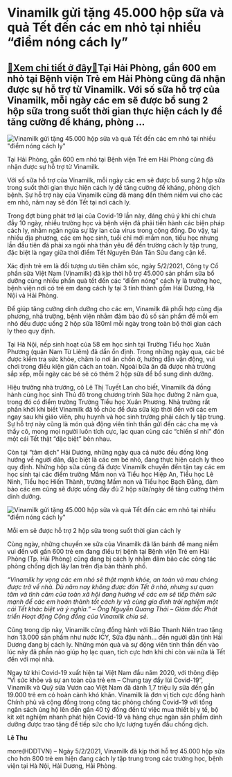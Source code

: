 Vinamilk gửi tặng 45.000 hộp sữa và quả Tết đến các em nhỏ tại nhiều “điểm nóng cách ly”
========================================================================================

[:gift:Xem chi tiết ở đây:gift:](https://hddtvn.com/vinamilk-gui-tang-45-000-hop-sua-va-qua-tet-den-cac-em-nho-tai-nhieu-diem-nong-cach-ly-2/)Tại Hải Phòng, gần 600 em nhỏ tại Bệnh viện Trẻ em Hải Phòng cũng đã nhận được sự hỗ trợ từ Vinamilk. Với số sữa hỗ trợ của Vinamilk, mỗi ngày các em sẽ được bổ sung 2 hộp sữa trong suốt thời gian thực hiện cách ly để tăng cường đề kháng, phòng …
------------------------------------------------------------------------------------------------------------------------------------------------------------------------------------------------------------------------------------------------------





![Vinamilk gửi tặng 45.000 hộp sữa và quả Tết đến các em nhỏ tại nhiều "điểm nóng cách ly"](https://hddtvn.com/wp-content/uploads/2021/02/85232817.jpg "Vinamilk gửi tặng 45.000 hộp sữa và quả Tết đến các em nhỏ tại nhiều \"điểm nóng cách ly\"")


 Tại Hải Phòng, gần 600 em nhỏ tại Bệnh viện Trẻ em Hải Phòng cũng đã nhận được sự hỗ trợ từ Vinamilk.



Với số sữa hỗ trợ của Vinamilk, mỗi ngày các em sẽ được bổ sung 2 hộp sữa trong suốt thời gian thực hiện cách ly để tăng cường đề kháng, phòng dịch bệnh. Sự hỗ trợ này của Vinamilk cũng đã mang đến thêm niềm vui cho các em nhỏ, năm nay sẽ đón Tết tại nơi cách ly.


Trong đợt bùng phát trở lại của Covid-19 lần này, đáng chú ý khi chỉ chưa đầy 10 ngày, nhiều trường học và bệnh viện đã phải tiến hành các biện pháp cách ly, nhằm ngăn ngừa sự lây lan của virus trong cộng đồng. Do vậy, tại nhiều địa phương, các em học sinh, tuổi chỉ mới mầm non, tiểu học nhưng lần đầu tiên đã phải xa ngôi nhà thân yêu để đến trường cách ly tập trung, đặc biệt là ngay giữa thời điểm Tết Nguyên Đán Tân Sửu đang cận kề.


Xác định trẻ em là đối tượng ưu tiên chăm sóc, ngày 5/2/2021, Công ty Cổ phần sữa Việt Nam (Vinamilk) đã kịp thời hỗ trợ 45.000 sản phẩm sữa bổ dưỡng cùng nhiều phần quà tết đến các “điểm nóng” cách ly là trường học, bệnh viện nơi có trẻ em đang cách ly tại 3 tỉnh thành gồm Hải Dương, Hà Nội và Hải Phòng.


Để giúp tăng cường dinh dưỡng cho các em, Vinamilk đã phối hợp cùng địa phương, nhà trường, bệnh viện nhằm đảm bảo đủ số sản phẩm để mỗi em nhỏ đều được uống 2 hộp sữa 180ml mỗi ngày trong toàn bộ thời gian cách ly theo quy định.


Tại Hà Nội, nếp sinh hoạt của 58 em học sinh tại Trường Tiểu học Xuân Phương (quận Nam Từ Liêm) đã dần ổn định. Trong những ngày qua, các bé được kiểm tra sức khỏe, chăm lo nơi ăn chốn ở, hướng dẫn vận động, vui chơi trong điều kiện giãn cách an toàn. Ngoài bữa ăn đã được nhà trường sắp xếp, mỗi ngày các bé sẽ có thêm 2 hộp sữa để bổ sung dinh dưỡng.


Hiệu trưởng nhà trường, cô Lê Thị Tuyết Lan cho biết, Vinamilk đã đồng hành cùng học sinh Thủ đô trong chương trình Sữa học đường 2 năm qua, trong đó có điểm trường Trường Tiểu học Xuân Phương. Nhà trường rất phấn khởi khi biết Vinamilk đã tổ chức để đưa sữa kịp thời đến với các em ngay sau khi giáo viên, phụ huynh và học sinh trường phải cách ly tập trung. Sự hỗ trợ này cũng là món quà động viên tinh thần gửi đến các cha mẹ và thầy cô, mong mọi người luôn tích cực, lạc quan cùng các “chiến sĩ nhí” đón một cái Tết thật “đặc biệt” bên nhau.


Còn tại “tâm dịch” Hải Dương, những ngày qua cả nước đều đồng lòng hướng về người dân, đặc biệt là các em bé nhỏ, đang thực hiện cách ly theo quy định. Những hộp sữa cũng đã được Vinamilk chuyển đến tận tay các em học sinh tại các điểm trường Mầm non và Tiểu học Hiệp An, Tiểu học Lê Ninh, Tiểu học Hiến Thành, trường Mầm non và Tiểu học Bạch Đằng, đảm bảo các em cũng sẽ được uống đầy đủ 2 hộp sữa/ngày để tăng cường thêm dinh dưỡng.





![Vinamilk gửi tặng 45.000 hộp sữa và quả Tết đến các em nhỏ tại nhiều "điểm nóng cách ly"](https://hddtvn.com/wp-content/uploads/2021/02/99940535.jpg "Vinamilk gửi tặng 45.000 hộp sữa và quả Tết đến các em nhỏ tại nhiều \"điểm nóng cách ly\"")


Mỗi em sẽ được hỗ trợ 2 hộp sữa trong suốt thời gian cách ly



Cùng ngày, những chuyến xe sữa của Vinamilk đã lăn bánh để mang niềm vui đến với gần 600 trẻ em đang điều trị bệnh tại Bệnh viện Trẻ em Hải Phòng (Tp. Hải Phòng) cũng đang bị cách ly nhằm đảm bảo các công tác phòng chống dịch lây lan trên địa bàn thành phố.


*“Vinamilk hy vọng các em nhỏ sẽ thật mạnh khỏe, an toàn và mau chóng được trở về nhà. Dù năm nay không* *được đón Tết ở nhà, nhưng sự quan tâm và tình cảm của toàn xã hội đang hướng về các em sẽ tiếp thêm sức mạnh để các em hoàn thành tốt cách ly và cùng gia đình trải nghiệm một cái Tết khác biệt và ý nghĩa.” – Ông Nguyễn Quang Thái – Giám đốc Phát triển Hoạt động Cộng đồng của Vinamilk chia sẻ.*


Cũng trong dịp này, Vinamilk cũng đồng hành với Báo Thanh Niên trao tặng hơn 13.000 sản phẩm như nước ICY, Sữa đậu nành… đến người dân tỉnh Hải Dương đang bị cách ly. Những món quà và sự động viên tinh thần đến vào lúc này đã phần nào giúp họ lạc quan, tích cực hơn khi chỉ còn vài nữa là Tết đến với mọi nhà.


Ngay từ khi Covid-19 xuất hiện tại Việt Nam đầu năm 2020, với thông điệp “Vì sức khỏe và sự an toàn của trẻ em – Chung tay đẩy lùi Covid-19”, Vinamilk và Quỹ sữa Vươn cao Việt Nam đã dành 1,7 triệu ly sữa đến gần 19.000 trẻ em có hoàn cảnh khó khăn. Vinamilk là đơn vị tích cực đồng hành Chính phủ và cộng đồng trong công tác phòng chống Covid-19 với tổng ngân sách ủng hộ lên đến gần 40 tỷ đồng đến từ việc mua thiết bị y tế, bộ kit xét nghiệm nhanh phát hiện Covid-19 và hàng chục ngàn sản phẩm dinh dưỡng được trao tặng để tiếp sức cho lực lượng tuyến đầu chống dịch.




**Lê Thu**



more(HDDTVN) – Ngày 5/2/2021, Vinamilk đã kịp thời hỗ trợ 45.000 hộp sữa cho hơn 800 trẻ em hiện đang cách ly tập trung trong các trường học, bệnh viện tại Hà Nội, Hải Dương, Hải Phòng.

